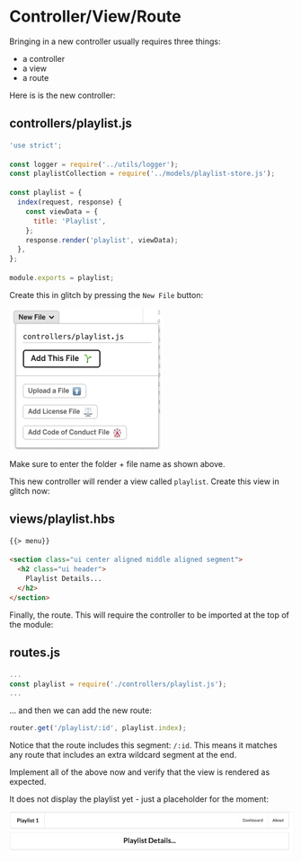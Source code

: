 # Controller/View/Route

Bringing in a new controller usually requires three things:

- a controller
- a view
- a route

Here is is the new controller:

## controllers/playlist.js

~~~js
'use strict';

const logger = require('../utils/logger');
const playlistCollection = require('../models/playlist-store.js');

const playlist = {
  index(request, response) {
    const viewData = {
      title: 'Playlist',
    };
    response.render('playlist', viewData);
  },
};

module.exports = playlist;
~~~

Create this in glitch by pressing the `New File` button:

![](img/07.png)

Make sure to enter the folder + file name as shown above.

This new controller will render a view called `playlist`. Create this view in glitch now:

## views/playlist.hbs

~~~html
{{> menu}}

<section class="ui center aligned middle aligned segment">
  <h2 class="ui header">
    Playlist Details...
  </h2>
</section>
~~~

Finally, the route. This will require the controller to be imported at the top of the module:

## routes.js

~~~js
...
const playlist = require('./controllers/playlist.js');
...
~~~

... and then we can add the new route:

~~~js
router.get('/playlist/:id', playlist.index);
~~~

Notice that the route includes this segment: `/:id`. This means it matches any route that includes an extra wildcard segment at the end.

Implement all of the above now and verify that the view is rendered as expected. 

It does not display the playlist yet - just a placeholder for the moment:

![](img/09.png)

